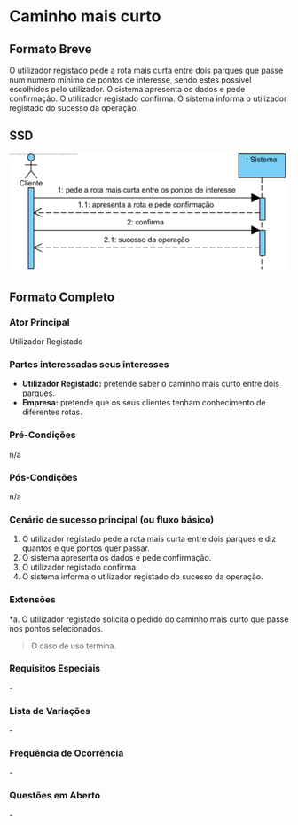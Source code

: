 # Caminho mais curto

## Formato Breve

O utilizador registado pede a rota mais curta entre dois parques que passe num numero minimo de pontos de interesse, sendo estes possivel escolhidos pelo utilizador. O sistema apresenta os dados e pede confirmação. O utilizador registado confirma. O sistema informa o utilizador registado do sucesso da operação.

## SSD

![SSD_UC24](SSD_UC24.png)

## Formato Completo

### Ator Principal

Utilizador Registado

### Partes interessadas seus interesses

* **Utilizador Registado:** pretende saber o caminho mais curto entre dois parques.
* **Empresa:** pretende que os seus clientes tenham conhecimento de diferentes rotas.

### Pré-Condições
n/a

### Pós-Condições
n/a

### Cenário de sucesso principal (ou fluxo básico)

1. O utilizador registado pede a rota mais curta entre dois parques e diz quantos e que pontos quer passar. 
2. O sistema apresenta os dados e pede confirmação. 
3. O utilizador registado confirma. 
4. O sistema informa o utilizador registado do sucesso da operação.

### Extensões

*a. O utilizador registado solicita o pedido do caminho mais curto que passe nos pontos selecionados.

> O caso de uso termina.

### Requisitos Especiais
\-

### Lista de Variações
\-

### Frequência de Ocorrência
\-

### Questões em Aberto
\-